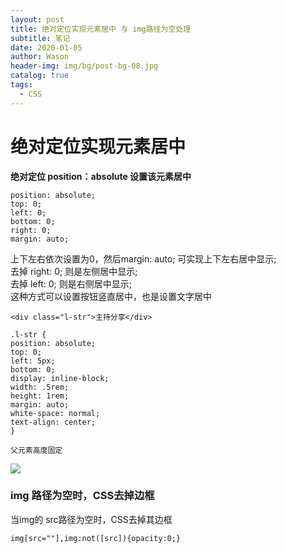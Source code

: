 ```yaml
---
layout: post
title: 绝对定位实现元素居中 与 img路径为空处理
subtitle: 笔记
date: 2020-01-05
author: Wason
header-img: img/bg/post-bg-08.jpg
catalog: true
tags:
  - CSS
---
```


# 绝对定位实现元素居中 #
**绝对定位 position：absolute 设置该元素居中**
```
position: absolute;
top: 0;
left: 0;
bottom: 0;
right: 0;
margin: auto;
```
上下左右依次设置为0，然后margin: auto; 可实现上下左右居中显示;  
去掉 right: 0;  则是左侧居中显示;  
去掉 left: 0;  则是右侧居中显示;  
这种方式可以设置按钮竖直居中，也是设置文字居中  
```
<div class="l-str">主持分享</div>

.l-str {
position: absolute;
top: 0;
left: 5px;
bottom: 0;
display: inline-block;
width: .5rem;
height: 1rem;
margin: auto;
white-space: normal;
text-align: center;
}

父元素高度固定
```
![](http://wason419.github.io/img/20200105/2020010501.png)

### img 路径为空时，CSS去掉边框 ###
当img的 src路径为空时，CSS去掉其边框
```
img[src=""],img:not([src]){opacity:0;}
```